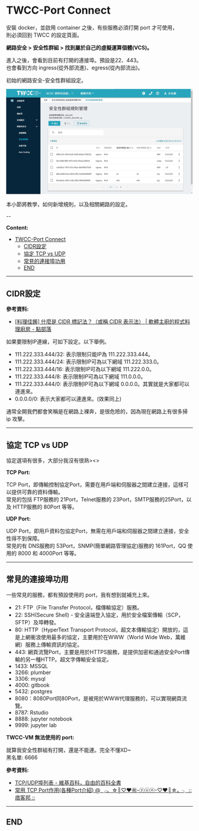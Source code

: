 # TWCC-Port Connect

安裝 docker，並啟用 container 之後，有些服務必須打開 port 才可使用，  <br>
則必須回到 TWCC 的設定頁面。

**網路安全 > 安全性群組 > 找到屬於自己的虛擬運算個體(VCS)。**

進入之後，會看到目前有打開的連接埠。預設是22、443。  <br>
也會看到方向 ingress(從外部流進)、egress(從內部流出)。

初始的網路安全-安全性群組設定。

![port_init](./image/port_init.jpg)

本小節將教學，如何新增規則，以及相關網路的設定。

--

**Content:**

<!-- TOC -->

- [TWCC-Port Connect](#twcc-port-connect)
  - [CIDR設定](#cidr設定)
  - [協定 TCP vs UDP](#協定-tcp-vs-udp)
  - [常見的連接埠功用](#常見的連接埠功用)
  - [END](#end)

<!-- /TOC -->

---

## CIDR設定

**參考資料:**

- [[料理佳餚] 什麼是 CIDR 標記法？（或稱 CIDR 表示法） | 軟體主廚的程式料理廚房 - 點部落](https://dotblogs.com.tw/supershowwei/2019/07/15/173015)

如果要限制IP連線，可如下設定。以下舉例。

- 111.222.333.444/32: 表示限制只能IP為 111.222.333.444。
- 111.222.333.444/24: 表示限制IP可為以下網域 111.222.333.0。
- 111.222.333.444/16: 表示限制IP可為以下網域 111.222.0.0。
- 111.222.333.444/8: 表示限制IP可為以下網域 111.0.0.0。
- 111.222.333.444/0: 表示限制IP可為以下網域 0.0.0.0。其實就是大家都可以連進來。
- 0.0.0.0/0: 表示大家都可以連進來。(效果同上)

通常全開我們都會笑稱是在網路上裸奔，是很危險的，因為現在網路上有很多掃 ip 攻擊。

---

## 協定 TCP vs UDP

協定選項有很多，大部分我沒有很熟><>

**TCP Port:**

TCP Port，即傳輸控制協定Port，需要在用戶端和伺服器之間建立連接，這樣可以提供可靠的資料傳輸。  <br>
常見的包括 FTP服務的 21Port，Telnet服務的 23Port，SMTP服務的25Port，以及 HTTP服務的 80Port 等等。

**UDP Port:**

UDP Port，即用戶資料包協定Port，無需在用戶端和伺服器之間建立連接，安全性得不到保障。  <br>
常見的有 DNS服務的 53Port，SNMP(簡單網路管理協定)服務的 161Port，QQ 使用的 8000 和 4000Port 等等。

---

## 常見的連接埠功用

一些常見的服務，都有預設使用的 port，我有想到就補充上來。

- 21: FTP（File Transfer Protocol，檔傳輸協定）服務。
- 22: SSH(Secure Shell) - 安全遠端登入協定，用於安全檔案傳輸（SCP，SFTP）及埠轉發。
- 80: HTTP（HyperText Transport Protocol，超文本傳輸協定）開放的，這是上網衝浪使用最多的協定，主要用於在WWW（World Wide Web，萬維網）服務上傳輸資訊的協定。
- 443: 網頁流覽Port，主要是用於HTTPS服務，是提供加密和通過安全Port傳輸的另一種HTTP。超文字傳輸安全協定。
- 1433: MSSQL
- 3266: plumber
- 3306: mysql
- 4000: gitbook
- 5432: postgres
- 8080：8080Port同80Port，是被用於WWW代理服務的，可以實現網頁流覽。
- 8787: Rstudio
- 8888: jupyter notebook
- 9999: jupyter lab

**TWCC-VM 無法使用的 port:**

就算我安全性群組有打開，還是不能連。完全不懂XD~  <br>
黑名單: 6666

**參考資料:**

- [TCP/UDP埠列表 - 維基百科，自由的百科全書](https://zh.wikipedia.org/wiki/TCP/UDP%E7%AB%AF%E5%8F%A3%E5%88%97%E8%A1%A8)
- [常用 TCP Port作用(各種Port介紹) @ ╭。☆║♡♥㊗-ⓨⓤⓝ-♡♥║☆。╮ :: 痞客邦 ::](https://yun1450.pixnet.net/blog/post/47494172)

---

## END

